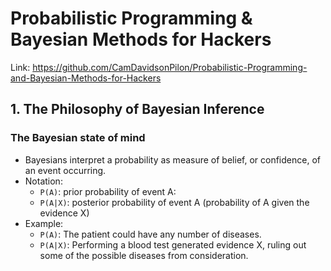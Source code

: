 # Probabilistic Programming & Bayesian Methods for Hackers

Link: <https://github.com/CamDavidsonPilon/Probabilistic-Programming-and-Bayesian-Methods-for-Hackers>

## 1. The Philosophy of Bayesian Inference

### The Bayesian state of mind

- Bayesians interpret a probability as measure of belief, or confidence, of an event occurring.
- Notation:
  - `P(A)`: prior probability of event A:
  - `P(A|X)`: posterior probability of event A (probability of A given the evidence X)
- Example:
  - `P(A)`: The patient could have any number of diseases.
  - `P(A|X)`: Performing a blood test generated evidence X, ruling out some of the possible diseases from consideration.
